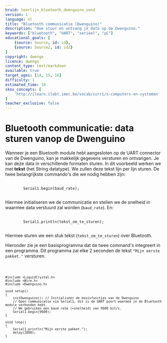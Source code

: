 ```yaml
---
hruid: leerlijn_bluetooth_dwenguino_send
version: 1
language: nl
title: "Bluetooth communicatie (Dwenguino)"
description: "Hoe stuur en ontvang je data op de Dwenguino."
keywords: ["bluetooth", "UART", "serieel", "µC"]
educational_goals: [
    {source: Source, id: id}, 
    {source: Source2, id: id2}
]
copyright: dwengo
licence: dwengo
content_type: text/markdown
available: true
target_ages: [14, 15, 16]
difficulty: 1
estimated_time: 10
skos_concepts: [
    'http://ilearn.ilabt.imec.be/vocab/curr1/s-computers-en-systemen'
]
teacher_exclusive: false
---
```


# Bluetooth communicatie: data sturen vanop de Dwenguino

Wanneer je een Bluetooth module hebt aangesloten op de UART connector van de Dwenguino, kan je makkelijk gegevens versturen en ontvangen. Je kan deze data in verschillende formaten sturen. In dit voorbeeld werken we met **tekst** (het String datatype). We zullen deze tekst lijn per lijn sturen. De twee belangrijkste commando's die we nodig hebben zijn:

<pre>
    <code class="language-cpp">
        Serial1.begin(baud_rate);
    </code>
</pre> 

Hiermee initialiseren we de communicatie en stellen we de snelheid in waarmee data verstuurd zal worden (<code class="language-cpp">baud_rate</code>). 
En:

<pre>
    <code class="language-cpp">
        Serial1.println(tekst_om_te_sturen);
    </code>
</pre> 

Hiermee sturen we een stuk tekst (<code class="language-cpp">tekst_om_te_sturen</code>) over Bluetooth.

Hieronder zie je een basisprogramma dat de twee command's integreert in een programma. Dit programma zal elke 2 seconden de tekst <code class="language-cpp">"Mijn eerste pakket."</code> versturen.

<div class="dwengo-content dwengo-code-simulator">
    <pre>
<code class="language-cpp" data-filename="sturen_bluetooth_eenvoudig.cpp">

    #include <LiquidCrystal.h>
    #include <Wire.h>
    #include <Dwenguino.h>

    void setup()
    {
        initDwenguino(); // Initialiseer de basisfuncties van de Dwenguino
        // Open communicatie via Serial1, dit is de UART poort waarmee je de Bluetooth module verbonden hebt.
        // We gebruiken een baud rate (=snelheid) van 9600 bit/s.
        Serial1.begin(9600);
    }

    void loop()
    {
        Serial1.println("Mijn eerste pakket.");
        delay(2000);
    }
</code>
    </pre>
</div>